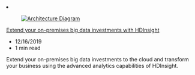 <!-- Thie file is automatically generated by build/architectures/build_index.py.  Any updates will be lost. -->
<li class="grid-item item-column" data-categories="Analytics ">
<article class="card">
    <div class="card-header has-margin-bottom-none" aria-hidden="true">
        <figure class="image diagram has-height-175 has-overflow-hidden level">
            <a href="/azure/architecture/solution-ideas/articles/extend-your-on-premises-big-data-investments-with-hdinsight"><img src="/azure/architecture/browse/thumbs/extend-your-on-premises-big-data-investments-with-hdinsight.png" class="diagram" alt="Architecture Diagram" data-linktype="relative-path"></a>
        </figure>
    </div>
    <div class="card-content">
        <a class="card-content-title has-margin-top-none" href="/azure/architecture/solution-ideas/articles/extend-your-on-premises-big-data-investments-with-hdinsight">
            <p>Extend your on-premises big data investments with HDInsight</p>
        </a>
        <ul class="card-content-metadata">
            <li>12/16/2019</li>
            <li>1 min read</li>
        </ul>
        <p class="card-content-description">Extend your on-premises big data investments to the cloud and transform your business using the advanced analytics capabilities of HDInsight.</p>
        <div class="bottom-to-top-fade is-hidden-mobile"></div>
    </div>
</article>
</li>
